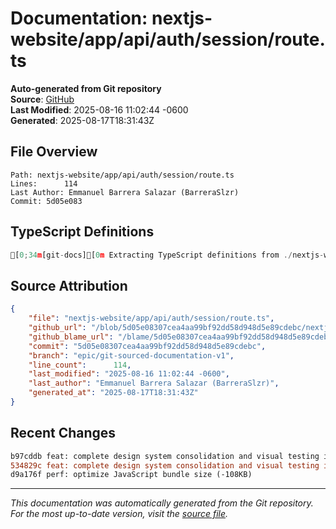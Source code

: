 # Documentation: nextjs-website/app/api/auth/session/route.ts

**Auto-generated from Git repository**  
**Source**: [GitHub](/blob/5d05e08307cea4aa99bf92dd58d948d5e89cdebc/nextjs-website/app/api/auth/session/route.ts)  
**Last Modified**: 2025-08-16 11:02:44 -0600  
**Generated**: 2025-08-17T18:31:43Z

## File Overview

```
Path: nextjs-website/app/api/auth/session/route.ts
Lines:      114
Last Author: Emmanuel Barrera Salazar (BarreraSlzr)
Commit: 5d05e083
```

## TypeScript Definitions

```typescript
[0;34m[git-docs][0m Extracting TypeScript definitions from ./nextjs-website/app/api/auth/session/route.ts
```

## Source Attribution

```json
{
    "file": "nextjs-website/app/api/auth/session/route.ts",
    "github_url": "/blob/5d05e08307cea4aa99bf92dd58d948d5e89cdebc/nextjs-website/app/api/auth/session/route.ts",
    "github_blame_url": "/blame/5d05e08307cea4aa99bf92dd58d948d5e89cdebc/nextjs-website/app/api/auth/session/route.ts",
    "commit": "5d05e08307cea4aa99bf92dd58d948d5e89cdebc",
    "branch": "epic/git-sourced-documentation-v1",
    "line_count":      114,
    "last_modified": "2025-08-16 11:02:44 -0600",
    "last_author": "Emmanuel Barrera Salazar (BarreraSlzr)",
    "generated_at": "2025-08-17T18:31:43Z"
}
```

## Recent Changes

```diff
b97cddb feat: complete design system consolidation and visual testing infrastructure
534829c feat: complete design system consolidation and visual testing infrastructure
d9a176f perf: optimize JavaScript bundle size (-108KB)
```

---
*This documentation was automatically generated from the Git repository. 
For the most up-to-date version, visit the [source file](/blob/5d05e08307cea4aa99bf92dd58d948d5e89cdebc/nextjs-website/app/api/auth/session/route.ts).*
